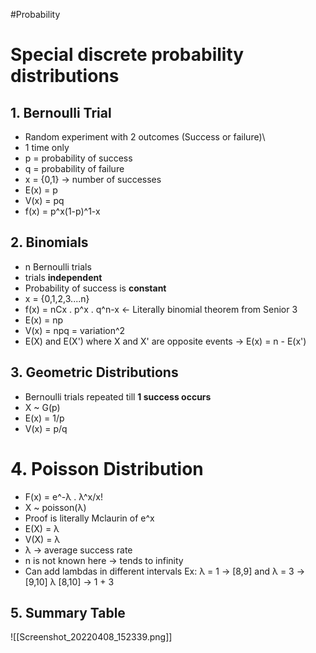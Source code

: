 #Probability 

# Special discrete probability distributions
## 1. Bernoulli Trial
- Random experiment with 2 outcomes (Success or failure)\
- 1 time only
- p = probability of success
- q = probability of failure
- x = {0,1} -> number of successes
- E(x) = p
- V(x) = pq
- f(x) = p^x(1-p)^1-x
## 2. Binomials
- n Bernoulli trials
- trials **independent**
- Probability of success is **constant**
- x = {0,1,2,3....n} 
- f(x) = nCx . p^x . q^n-x <- Literally binomial theorem from Senior 3
- E(x) = np
- V(x) = npq = variation^2
- E(X) and E(X') where X and X' are opposite events -> E(x) = n - E(x')
## 3. Geometric Distributions
- Bernoulli trials repeated till **1 success occurs**
- X ~ G(p)
- E(x) = 1/p
- V(x) = p/q
# 4. Poisson Distribution
- F(x) = e^-λ . λ^x/x! 
-  X ~ poisson(λ)
- Proof is literally Mclaurin of e^x
- E(X) = λ
- V(X) = λ
- λ -> average success rate
- n is not known here -> tends to infinity
- Can add lambdas in different intervals
Ex: λ = 1 -> [8,9] and λ = 3 -> [9,10]
λ [8,10] -> 1 + 3

## 5. Summary Table 
![[Screenshot_20220408_152339.png]]